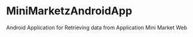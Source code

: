 MiniMarketzAndroidApp
=====================

Android Application for Retrieving data from Application Mini Market Web 
